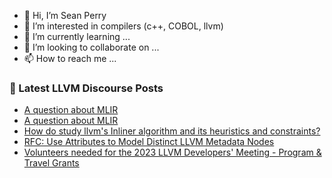 - 👋 Hi, I’m Sean Perry
- 👀 I’m interested in compilers (c++, COBOL, llvm)
- 🌱 I’m currently learning ...
- 💞️ I’m looking to collaborate on ...
- 📫 How to reach me ...

<!---
s66perry/s66perry is a ✨ special ✨ repository because its `README.md` (this file) appears on your GitHub profile.
You can click the Preview link to take a look at your changes.
--->
### 📕 Latest LLVM Discourse Posts

<!-- DISCOURSE-LLVM:START -->
- [A question about MLIR](https://discourse.llvm.org/t/a-question-about-mlir/71124#post_6)
- [A question about MLIR](https://discourse.llvm.org/t/a-question-about-mlir/71124#post_5)
- [How do study llvm&#39;s Inliner algorithm and its heuristics and constraints?](https://discourse.llvm.org/t/how-do-study-llvms-inliner-algorithm-and-its-heuristics-and-constraints/71139#post_1)
- [RFC: Use Attributes to Model Distinct LLVM Metadata Nodes](https://discourse.llvm.org/t/rfc-use-attributes-to-model-distinct-llvm-metadata-nodes/69924#post_16)
- [Volunteers needed for the 2023 LLVM Developers&#39; Meeting - Program &amp; Travel Grants](https://discourse.llvm.org/t/volunteers-needed-for-the-2023-llvm-developers-meeting-program-travel-grants/71092#post_2)
<!-- DISCOURSE-LLVM:END -->
